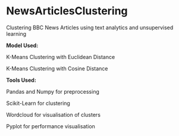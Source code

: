 # NewsArticlesClustering
Clustering BBC News Articles using text analytics and unsupervised learning

**Model Used:**

K-Means Clustering with Euclidean Distance

K-Means Clustering with Cosine Distance

**Tools Used:**

Pandas and Numpy for preprocessing

Scikit-Learn for clustering

Wordcloud for visualisation of clusters

Pyplot for performance visualisation
